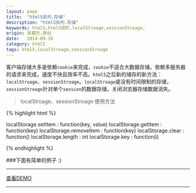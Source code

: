 ```yaml
---
layout: page
title:  "html5系列.存储"
description: "html5系列.存储"
keywords: html5,html5进阶,localStroage,sessionStroage,
origin: 张嘉杰.原创
date:   2014-09-16
category: html5
tags: html5,localStroage,sessionStroage
---
```

客户端存储大多是依赖`cookie`来完成，`cookie`不适合大数据存储。依赖多服务器的请求来完成，速度不快且效率不高。`html5`之后新的储存的新方法：`localStroage`、`sessionStroage`。`localStroage`是没有时间限制的存储，`sessionStroage`针对单个`session`的数据存储，关闭浏览器存储数据消失。
<!--more-->

> localStroage、sessionStroage 使用方法

{% highlight html %}

localStorage.setItem 	: function(key, value)
localStorage.getItem 	: function(key)
localStorage.removeItem : function(key)
localStorage.clear 	: function()
localStorage.length 	: int
localStorage.key 	: function(i)

{% endhighlight %}

###下面有简单的例子 :)

-----------------------

<a class="btn btn-primary btn-sm" href="/resources/demo{{ page.url}}.html" target="_blank">查看DEMO</a> 

-----------------------
